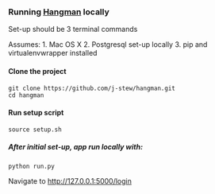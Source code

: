 ### Running [Hangman](http://mr-hangman.herokuapp.com/login) locally
Set-up should be 3 terminal commands

Assumes:
    1. Mac OS X
    2. Postgresql set-up locally
    3. pip and virtualenvwrapper installed

#### Clone the project
```
git clone https://github.com/j-stew/hangman.git
cd hangman
```

#### Run setup script
```
source setup.sh
```

##### After initial set-up, app run locally with:
```
python run.py
```
Navigate to http://127.0.0.1:5000/login

